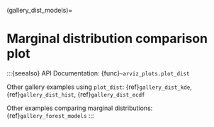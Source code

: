 (gallery_dist_models)=
# Marginal distribution comparison plot


:::{seealso}
API Documentation: {func}`~arviz_plots.plot_dist`

Other gallery examples using `plot_dist`: {ref}`gallery_dist_kde`, {ref}`gallery_dist_hist`, {ref}`gallery_dist_ecdf`

Other examples comparing marginal distributions: {ref}`gallery_forest_models`
:::
